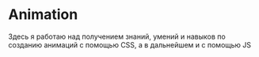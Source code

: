 # Animation
Здесь я работаю над получением знаний, умений и навыков по созданию анимаций с помощью CSS, а в дальнейшем и с помощью JS
